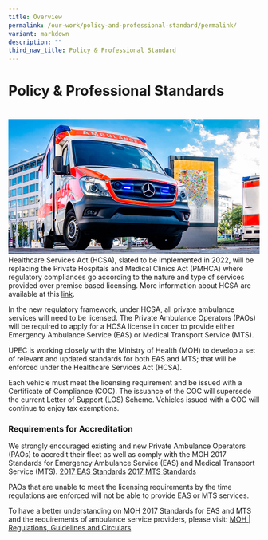 ```yaml
---
title: Overview
permalink: /our-work/policy-and-professional-standard/permalink/
variant: markdown
description: ""
third_nav_title: Policy & Professional Standard
---
```

# Policy & Professional Standards
# 
![](/images/Coverpage_picture.jpeg)Healthcare Services Act (HCSA), slated to be implemented in 2022, will be replacing the Private Hospitals and Medical Clinics Act (PMHCA) where regulatory compliances go according to the nature and type of services provided over premise based licensing. More information about HCSA are available at this [link](https://www.moh.gov.sg/hcsa/home).

In the new regulatory framework, under HCSA, all private ambulance services will need to be licensed. The Private Ambulance Operators (PAOs) will be required to apply for a HCSA license in order to provide either Emergency Ambulance Service (EAS) or Medical Transport Service (MTS).

UPEC is working closely with the Ministry of Health (MOH) to develop a set of relevant and updated standards for both EAS and MTS; that will be enforced under the Healthcare Services Act (HCSA).

Each vehicle must meet the licensing requirement and be issued with a Certificate of Compliance (COC). The issuance of the COC will supersede the current Letter of Support (LOS) Scheme. Vehicles issued with a COC will continue to enjoy tax exemptions.

### Requirements for Accreditation

We strongly encouraged existing and new Private Ambulance Operators (PAOs) to accredit their fleet as well as comply with the MOH 2017 Standards for Emergency Ambulance Service (EAS) and Medical Transport Service (MTS). [2017 EAS Standards](https://www.moh.gov.sg/licensing-and-regulation/regulations-guidelines-and-circulars/details/moh-standards-for-emergency-ambulance-service-(2017)-updated-20-jan-2021) [2017 MTS Standards](https://www.moh.gov.sg/licensing-and-regulation/regulations-guidelines-and-circulars/details/moh-standards-for-medical-transport-service-(2017)-updated-20-jan-2021)

PAOs that are unable to meet the licensing requirements by the time regulations are enforced will not be able to provide EAS or MTS services.

To have a better understanding on MOH 2017 Standards for EAS and MTS and the requirements of ambulance service providers, please visit: [MOH | Regulations, Guidelines and Circulars](https://www.moh.gov.sg/licensing-and-regulation/regulations-guidelines-and-circulars/)